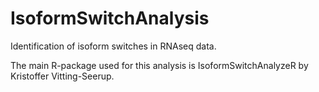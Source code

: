# IsoformSwitchAnalysis
Identification of isoform switches in RNAseq data.

The main R-package used for this analysis is IsoformSwitchAnalyzeR by Kristoffer Vitting-Seerup.
